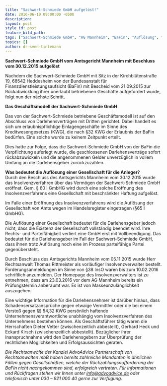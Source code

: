 ```yaml
---
title: "Sachwert-Schmiede GmbH aufgelöst!"
date: 2016-06-10 09:00:00 -0500
description:
layout: post
style_id: post
feature_bild_path:
tags: ["Sachwert-Schmiede GmbH", "AG Mannheim", "BaFin", "Auflösung", "Anleger", "Bank- und Kapitalmarktrecht", "Insolvenzverfahren", "AdvoAdvice Partnerschaft von Rechtsanwälten mbB"]
topics: []
author: dr-sven-tintemann
---
```


 **Sachwert-Schmiede GmbH vom Amtsgericht Mannheim mit Beschluss vom 30.12.2015 aufgelöst**

Nachdem die Sachwert-Schmiede GmbH mit Sitz in der Kirchblütenstraße 19, 68542 Heddesheim von der Bundesanstalt für Finanzdienstleistungsaufsicht (BaFin) mit Bescheid vom 21.09.2015 zur Rückabwicklung ihrer unerlaubt betriebenen Geschäfte aufgefordert wurde, folgt nun der nächste Schritt.

**Das Geschäftsmodell der Sachwert-Schmiede GmbH**

Das von der Sachwert-Schmiede betriebene Geschäftsmodell ist auf den Abschluss von Darlehensverträgen mit Dritten gerichtet. Dabei handelt es sich um erlaubnispflichtige Einlagengeschäfte im Sinne des Kreditwesengesetzes (KWG), die nach §32 KWG der Erlaubnis der BaFin bedürfen. Eine solche wurde zu keinem Zeitpunkt erteilt.

Dies hatte zur Folge, dass die Sachwert-Schmiede GmbH von der BaFin die Verpflichtung auferlegt wurde, die geschlossenen Darlehensverträge sofort rückabzuwickeln und die angenommenen Gelder unverzüglich in vollem Umfang an die Darlehensgeber zurückzuzahlen.

**Was bedeutet die Auflösung einer Gesellschaft für die Anleger?**  
Durch den Beschluss des Amtsgerichts Mannheim vom 30.12.2015 wurde das Insolvenzverfahren über das Vermögen der Sachwert-Schmiede GmbH eröffnet. Gem. § 60 I GmbHG wird durch eine solche Eröffnung des Insolvenzverfahrens eine Gesellschaft mit beschränkter Haftung aufgelöst.

Im Falle einer Eröffnung des Insolvenzverfahrens wird die Auflösung der Gesellschaft von Amts wegen im Handelsregister eingetragen (§65 I GmbHG).

Die Auflösung einer Gesellschaft bedeutet für die Darlehensgeber jedoch nicht, dass die Existenz der Gesellschaft vollständig beendet wird. Ihre Rechts- und Parteifähigkeit verliert eine GmbH erst mit Vollbeendigung. Das bedeutet für die Darlehensgeber im Fall der Sachwert-Schmiede GmbH, dass ihnen trotz Auflösung noch eine im Prozess parteifähige Partei gegenübersteht.

Durch Beschluss des Amtsgerichts Mannheim vom 05.11.2015 wurde Herr Rechtsanwalt Thomas Rittmeister als vorläufiger Insolvenzverwalter bestellt. Forderungsanmeldungen im Sinne von §38 InsO waren bis zum 10.02.2016 schriftlich anzumelden. Der Homepage des Insolvenzverwalters ist zu entnehmen, dass am 23.03.2016 vor dem AG Mannheim bereits ein Prüfungstermin anberaumt war. Es ist von Masseunzulänglichkeit auszugehen.

Eine wichtige Information für die Darlehensnehmer ist darüber hinaus, dass Schadensersatzansprüche gegen etwaige Vermittler oder die bei einem Verstoß gegen §§ 54,32 KWG persönlich haftende Unternehmensverantwortliche unabhängig vom Insolvenzverfahren des Unternehmens bestehen können. Als Geschäftsführer tätig waren die Herrschaften Dieter Vetter (zwischenzeitlich abbestellt), Gerhard Heck und Eckard Kirsch (zwischenzeitlich abbestellt). Bezüglicher ihrer Inanspruchnahme wird den Darlehensgebern zur Überprüfung der rechtlichen Möglichkeiten und Erfolgsaussichten geraten.

_Die Rechtsanwälte der Kanzlei AdvoAdvice Partnerschaft von Rechtsanwälten mbB haben bereits zahlreiche Mandanten in ähnlichen Fällen gegen Gesellschaften, welche der Rückzahlungsaufforderung der BaFin nicht nachgekommen sind, erfolgreich vertreten. Für Informationen und Rückfragen stehen wir Ihnen unter [info@advoadvice.de](mailto:info@advoadvice.de) oder telefonisch unter 030 – 921 000 40 gerne zur Verfügung._

